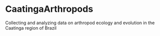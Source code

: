 # CaatingaArthropods
Collecting and analyzing data on arthropod ecology and evolution in the Caatinga region of Brazil
